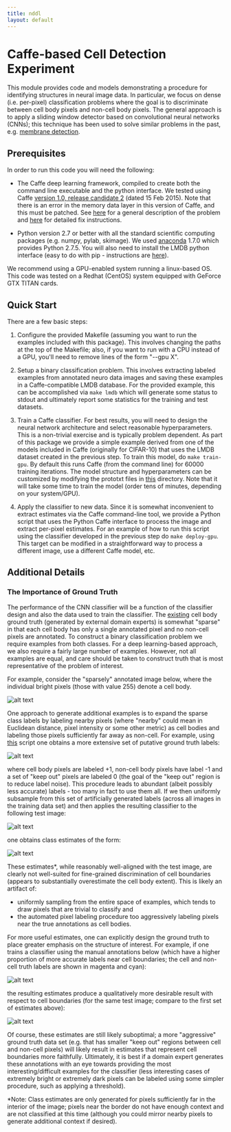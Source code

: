 ```yaml
---
title: nddl
layout: default
---
```


# Caffe-based Cell Detection Experiment

This module provides code and models demonstrating a procedure for identifying structures in neural image data.  In particular, we focus on dense (i.e. per-pixel) classification problems where the goal is to discriminate between cell body pixels and non-cell body pixels.  The general approach is to apply a sliding window detector based on convolutional neural networks (CNNs); this technique has been used to solve similar problems in the past, e.g. [membrane detection](http://papers.nips.cc/paper/4741-deep-neural-networks-segment-neuronal-membranes-in-electron-microscopy-images).
  

## Prerequisites

In order to run this code you will need the following:

- The Caffe deep learning framework, compiled to create both the command line executable and the python interface.  We tested using Caffe [version 1.0, release candidate 2](https://github.com/BVLC/caffe/releases) (dated 15 Feb 2015).   Note that there is an error in the memory data layer in this version of Caffe, and this must be patched.  See [here](https://github.com/BVLC/caffe/issues/2334) for a general description of the problem and [here](https://github.com/TJKlein/caffe/commit/5f1bb97a587043dbe0892466b866abfe4c76804c) for detailed fix instructions.

- Python version 2.7 or better with all the standard scientific computing packages (e.g. numpy, pylab, skimage).  We used [anaconda](https://www.continuum.io/downloads) 1.7.0 which provides Python 2.7.5.  You will also need to install the LMDB python interface (easy to do with pip - instructions are [here](https://lmdb.readthedocs.org/en/release/)).

We recommend using a GPU-enabled system running a linux-based OS.  This code was tested on a Redhat (CentOS) system equipped with GeForce GTX TITAN cards.

## Quick Start

There are a few basic steps:

1. Configure the provided Makefile (assuming you want to run the examples included with this package).  This involves changing the paths at the top of the Makefile; also, if you want to run with a CPU instead of a GPU, you'll need to remove lines of the form "--gpu X".

2. Setup a binary classification problem.  This involves extracting labeled examples from annotated neuro data images and saving these examples in a Caffe-compatible LMDB database.  For the provided example, this can be accomplished via
    ```make lmdb```
which will generate some status to stdout and ultimately report some statistics for the training and test datasets.

3. Train a Caffe classifier.  For best results, you will need to design the neural network architecture and select reasonable hyperparameters.  This is a non-trivial exercise and is typically problem dependent.  As part of this package we provide a simple example derived from one of the models included in Caffe (originally for CIFAR-10) that uses the LMDB dataset created in the previous step.  To train this model, do
    ```make train-gpu```.
By default this runs Caffe (from the command line) for 60000 training iterations.  The model structure and hyperparameters can be customized by modifying the prototxt files in [this](https://github.com/neurodata/ndod/tree/master/maca/packages/dlod/models/cifar10) directory.  Note that it will take some time to train the model (order tens of minutes, depending on your system/GPU).

4.  Apply the classifier to new data.  Since it is somewhat inconvenient to extract estimates via the Caffe command-line tool, we provide a Python script that uses the Python Caffe interface to process the image and extract per-pixel estimates.  For an example of how to run this script using the classifier developed in the previous step do 
```make deploy-gpu```.  This target can be modified in a straightforward way to process a different image, use a different Caffe model, etc.


## Additional Details
 
### The Importance of Ground Truth
The performance of the CNN classifier will be a function of the classifier design and also the data used to train the classifier. The [existing](https://github.com/neurodata/ndod/tree/master/maca/packages/dlod/data/orig) cell body ground truth (generated by external domain experts) is somewhat "sparse" in that each cell body has only a single annotated pixel and no non-cell pixels are annotated.  To construct a binary classification problem we require examples from both classes.  For a deep learning-based approach, we also require a fairly large number of examples.  However, not all examples are equal, and care should be taken to construct truth that is most representative of the problem of interest.

For example, consider the "sparsely" annotated image below, where the individual bright pixels (those with value 255) denote a cell body.

![alt text](images/ndod/Y_sparse.png?raw=true, "Original Annotations")

One approach to generate additional examples is to expand the sparse class labels by labeling nearby pixels (where "nearby" could mean in Euclidean distance, pixel intensity or some other metric) as cell bodies and labeling those pixels sufficiently far away as non-cell.  For example, using [this](./src/truth_image.m) script one obtains a more extensive set of putative ground truth labels:

![alt text](images/ndod/Y_inferred.png?raw=true, "Inferred Annotations")

where cell body pixels are labeled +1, non-cell body pixels have label -1 and a set of "keep out" pixels are labeled 0 (the goal of the "keep out" region is to reduce label noise).  This procedure leads to abundant (albeit possibly less accurate) labels - too many in fact to use them all.  If we then uniformly subsample from this set of artificially generated labels (across all images in the training data set) and then applies the resulting classifier to the following test image:

![alt text](images/ndod/img.00012.interp.png?raw=true, "Test Image")

one obtains class estimates of the form:

![alt text](images/ndod/Yhat_gross.png?raw=true, "Inferred Annotations")

These estimates*, while reasonably well-aligned with the test image, are clearly not well-suited for fine-grained discrimination of cell boundaries (appears to substantially overestimate the cell body extent).  This is likely an artifact of:

- uniformly sampling from the entire space of examples, which tends to draw pixels that are trivial to classify and
- the automated pixel labeling procedure too aggressively labeling pixels near the true annotations as cell bodies.

For more useful estimates, one can explicitly design the ground truth to place greater emphasis on the structure of interest.  For example, if one trains a classifier using the manual annotations below (which have a higher proportion of more accurate labels near cell boundaries; the cell and non-cell truth labels are shown in magenta and cyan):

![alt text](images/ndod/Y_manual1.png?raw=true) 

the resulting estimates produce a qualitatively more desirable result with respect to cell boundaries (for the same test image; compare to the first set of estimates above):

![alt text](images/ndod/Yhat_manual1.png?raw=true)

Of course, these estimates are still likely suboptimal; a more "aggressive" ground truth data set (e.g. that has smaller "keep out" regions between cell and non-cell pixels) will likely result in estimates that represent cell boundaries more faithfully.  Ultimately, it is best if a domain expert generates these annotations with an eye towards providing the most interesting/difficult examples for the classifier (less interesting cases of extremely bright or extremely dark pixels can be labeled using some simpler procedure, such as applying a threshold).

*Note: Class estimates are only generated for pixels sufficiently far in the interior of the image; pixels near the border do not have enough context and are not classified at this time (although you could mirror nearby pixels to generate additional context if desired).